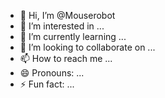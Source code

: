 - 👋 Hi, I’m @Mouserobot
- 👀 I’m interested in ...
- 🌱 I’m currently learning ...
- 💞️ I’m looking to collaborate on ...
- 📫 How to reach me ...
- 😄 Pronouns: ...
- ⚡ Fun fact: ...

<!---
Mouserobot/Mouserobot is a ✨ special ✨ repository because its `README.md` (this file) appears on your GitHub profile.
You can click the Preview link to take a look at your changes.
--->
